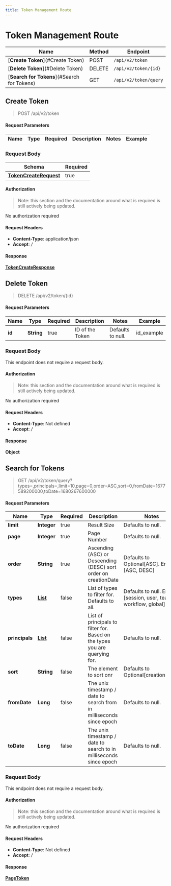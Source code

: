 ```yaml
---
title: Token Management Route
---
```


# Token Management Route




| Name | Method | Endpoint |
|------------- | ------------- | -------------|
| [**Create Token**](#Create Token) | POST | `/api/v2/token` |
| [**Delete Token**](#Delete Token) | DELETE | `/api/v2/token/{id}` |
| [**Search for Tokens**](#Search for Tokens) | GET | `/api/v2/token/query` |


<a name="createToken"></a>

## **Create Token**

> POST /api/v2/token


#### Request Parameters


| Name | Type | Required | Description | Notes | Example |
| ---- | ---- | -------- | ----------- | --- |---|


### Request Body
| Schema | Required | 
| ------ | --- | 
| [**TokenCreateRequest**](./models/TokenCreateRequest) | true |


#### Authorization

> Note: this section and the documentation around what is required is still actively being updated.

No authorization required

#### Request Headers

- **Content-Type**: application/json
- **Accept**: */*

#### Response

[**TokenCreateResponse**](./models/TokenCreateResponse.md)

<a name="deleteToken"></a>

## **Delete Token**

> DELETE /api/v2/token/{id}


#### Request Parameters


| Name | Type | Required | Description | Notes | Example |
| ---- | ---- | -------- | ----------- | --- |---|
| **id** | **String** | true | ID of the Token | Defaults to null. | id_example


### Request Body
This endpoint does not require a request body.

#### Authorization

> Note: this section and the documentation around what is required is still actively being updated.

No authorization required

#### Request Headers

- **Content-Type**: Not defined
- **Accept**: */*

#### Response

**Object**

<a name="query1"></a>

## **Search for Tokens**

> GET /api/v2/token/query?types=,principals=,limit=10,page=0,order=ASC,sort=0,fromDate=1677589200000,toDate=1680267600000


#### Request Parameters


| Name | Type | Required | Description | Notes | Example |
| ---- | ---- | -------- | ----------- | --- |---|
| **limit** | **Integer** | true | Result Size | Defaults to null. | 10
| **page** | **Integer** | true | Page Number | Defaults to null. | 0
| **order** | **String** | true | Ascending (ASC) or Descending (DESC) sort order on creationDate | Defaults to Optional[ASC]. Enum: [ASC, DESC] | ASC
| **types** | [**List**](./models/String) | false | List of types to filter for. Defaults to all. | Defaults to null. Enum: [session, user, team, workflow, global] | 
| **principals** | [**List**](./models/String) | false | List of principals to filter for. Based on the types you are querying for. | Defaults to null. | 
| **sort** | **String** | false | The element to sort onr | Defaults to Optional[creationDate]. | 0
| **fromDate** | **Long** | false | The unix timestamp / date to search from in milliseconds since epoch | Defaults to null. | 1677589200000
| **toDate** | **Long** | false | The unix timestamp / date to search to in milliseconds since epoch | Defaults to null. | 1680267600000


### Request Body
This endpoint does not require a request body.

#### Authorization

> Note: this section and the documentation around what is required is still actively being updated.

No authorization required

#### Request Headers

- **Content-Type**: Not defined
- **Accept**: */*

#### Response

[**PageToken**](./models/PageToken.md)

